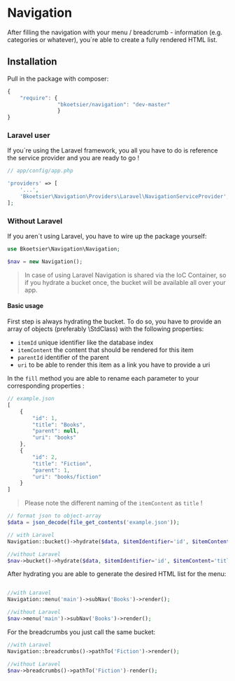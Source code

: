 # Navigation
After filling the navigation with your menu / breadcrumb - information (e.g. categories or whatever), you´re able to
create a fully rendered HTML list.

## Installation

Pull in the package with composer:
```js
{
    "require": {
                "bkoetsier/navigation": "dev-master"
                }
}
```

### Laravel user
If you´re using the Laravel framework, you all you  have to do is reference the service provider and you are ready to go !
```php
// app/config/app.php

'providers' => [
    '...',
    'Bkoetsier\Navigation\Providers\Laravel\NavigationServiceProvider',
];
```

### Without Laravel
If you aren´t using Laravel, you have to wire up the package yourself:
```php
use Bkoetsier\Navigation\Navigation;

$nav = new Navigation();

```

> In case of using Laravel Navigation is shared via the IoC Container, so if you hydrate a bucket once, the bucket will be available all over your app.

#### Basic usage
First step is always hydrating the bucket. To do so, you have to provide an array of objects (preferably \StdClass)
with the following properties:
- `itemId` unique identifier like the database index
- `itemContent` the content that should be rendered for this item
- `parentId` identifier of the parent
- `uri` to be able to render this item as a link you have to provide a uri

In the `fill` method you are able to rename each parameter to your corresponding properties :

```js
// example.json
[
    {
        "id": 1,
        "title": "Books",
        "parent": null,
        "uri": "books"
    },
    {
        "id": 2,
        "title": "Fiction",
        "parent": 1,
        "uri": "books/fiction"
    }
]

```
> Please note the different naming of the `itemContent` as `title` !

```php
// format json to object-array
$data = json_decode(file_get_contents('example.json'));

// with Laravel
Navigation::bucket()->hydrate($data, $itemIdentifier='id', $itemContent='title',$parentIdentifier='parent',$uriField = 'uri');

//without Laravel
$nav->bucket()->hydrate($data, $itemIdentifier='id', $itemContent='title',$parentIdentifier='parent',$uriField = 'uri');
```


After hydrating you are able to generate the desired HTML list for the menu:
```php

//with Laravel
Navigation::menu('main')->subNav('Books')->render();

//without Laravel
$nav->menu('main')->subNav('Books')->render();

```
For the breadcrumbs you just call the same bucket:
```php
//with Laravel
Navigation::breadcrumbs()->pathTo('Fiction')->render();

//without Laravel
$nav->breadcrumbs()->pathTo('Fiction')-render();
```









